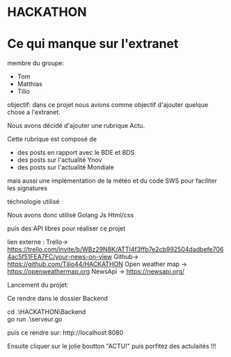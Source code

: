 # HACKATHON

 # Ce qui  manque sur l'extranet



 membre du groupe:

* Tom
* Matthias
* Tilio



objectif:
dans ce projet nous avions comme objectif d'ajouter quelque chose a l'extranet.

Nous avons décidé d'ajouter une rubrique Actu.

Cette rubrique est composé de
- des posts en rapport avec le BDE et BDS
- des posts sur l'actualité Ynov 
- des posts sur l'actualité Mondiale 

mais aussi une implémentation de la météo 
et du code SWS pour faciliter les signatures

téchnologie utilisé

Nous avons donc utilisé 
Golang
Js
Html/css

puis des API libres pour réaliser ce projet


lien externe :
Trello-> https://trello.com/invite/b/WBz29N8K/ATTI4f3ffb7e2cb992504dadbefe7064ac5f51FEA7FC/your-news-on-view
Github-> https://github.com/Tilio44/HACKATHON
Open weather map -> https://openweathermap.org
NewsApi -> https://newsapi.org/


Lancement du projet:

Ce rendre dans le dossier Backend

cd .\HACKATHON\Backend\
go run .\serveur.go  

puis ce rendre sur:
http://localhost:8080

Ensuite cliquer sur le jolie boutton "ACTU!" puis porfitez des actulaités !!!